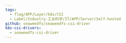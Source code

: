 ```yaml
---
tags:
  - flag/APP/Layer/k8s/CSI
  - Label/Industry-工业科学/IT/APP/Server/Self-hosted
github: seaweedfs/seaweedfs-csi-driver
k8s-csi-drivers:
  - seaweedfs-csi-driver
---
```

